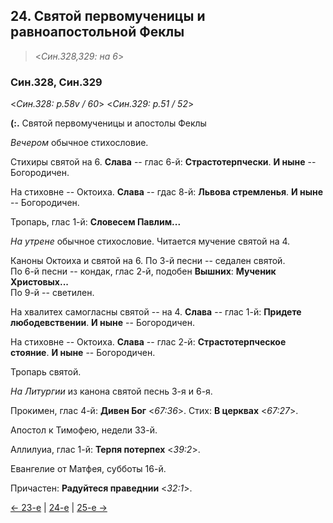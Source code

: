 
## 24. Святой первомученицы и равноапостольной Феклы     

> <*Син.328,329: на 6*>

### Син.328, Син.329

<*Син.328: p.58v / 60*>
<*Син.329: p.51 / 52*>

**(:.** Святой первомученицы и апостолы Феклы

*Вечером* обычное стихословие. 

Стихиры святой на 6. 
**Слава** -- глас 6-й: **Страстотерпчески**. 
**И ныне** -- Богородичен. 

На стиховне -- Октоиха. 
**Слава** -- гдас 8-й: **Львова стремленья**.
**И ныне** -- Богородичен. 

Тропарь, глас 1-й: **Словесем Павлим...** 

*На утрене* обычное стихословие. 
Читается мучение святой на 4. 

Каноны Октоиха и святой на 6.
По 3-й песни -- седален святой.  
По 6-й песни -- кондак, глас 2-й, подобен **Вышних**: **Мученик Христовых...**  
По 9-й -- светилен.

На хвалитех самогласны святой -- на 4. 
**Слава** -- глас 1-й: **Придете любодевствении**. 
**И ныне** -- Богородичен.

На стиховне -- Октоиха. 
**Слава** -- глас 2-й: **Страстотерпческое стояние**. 
**И ныне** -- Богородичен. 

Тропарь святой.  

*На Литургии* из канона святой песнь 3-я и 6-я. 

Прокимен, глас 4-й: **Дивен Бог** <*67:36*>.
Стих: **В церквах** <*67:27*>.

Апостол к Тимофею, недели 33-й.

Аллилуиа, глас 1-й: **Терпя потерпех** <*39:2*>. 

Евангелие от Матфея, субботы 16-й.

Причастен: **Радуйтеся праведнии** <*32:1*>.

[← 23-е](09_23_SAB.ru.md) | [24-е](README.md#24-й) | [25-е →](09_25_SAB.ru.md)

